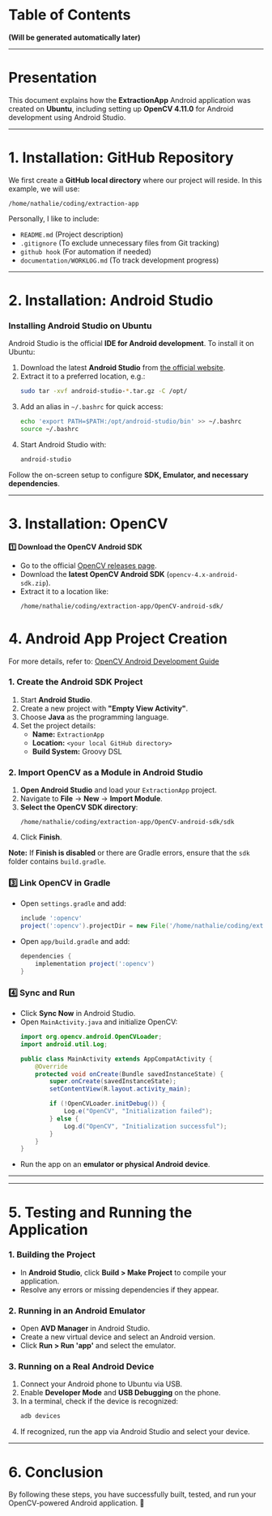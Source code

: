# Table of Contents
**(Will be generated automatically later)**

---

# Presentation
This document explains how the **ExtractionApp** Android application was created on **Ubuntu**, including setting up **OpenCV 4.11.0** for Android development using Android Studio.

---

# 1. Installation: GitHub Repository

We first create a **GitHub local directory** where our project will reside.
In this example, we will use:

```
/home/nathalie/coding/extraction-app
```

Personally, I like to include:
- `README.md` (Project description)
- `.gitignore` (To exclude unnecessary files from Git tracking)
- `github hook` (For automation if needed)
- `documentation/WORKLOG.md` (To track development progress)

---

# 2. Installation: Android Studio

### **Installing Android Studio on Ubuntu**
Android Studio is the official **IDE for Android development**. To install it on Ubuntu:

1. Download the latest **Android Studio** from [the official website](https://developer.android.com/studio).
2. Extract it to a preferred location, e.g.:
   ```bash
   sudo tar -xvf android-studio-*.tar.gz -C /opt/
   ```
3. Add an alias in `~/.bashrc` for quick access:
   ```bash
   echo 'export PATH=$PATH:/opt/android-studio/bin' >> ~/.bashrc
   source ~/.bashrc
   ```
4. Start Android Studio with:
   ```bash
   android-studio
   ```

Follow the on-screen setup to configure **SDK, Emulator, and necessary dependencies**.

---

# 3. Installation: OpenCV
 
**1️⃣ Download the OpenCV Android SDK**
- Go to the official [OpenCV releases page](https://opencv.org/releases/).
- Download the **latest OpenCV Android SDK** (`opencv-4.x-android-sdk.zip`).
- Extract it to a location like:
  ```bash
  /home/nathalie/coding/extraction-app/OpenCV-android-sdk/

   ```


# 4. Android App Project Creation

For more details, refer to: [OpenCV Android Development Guide](https://docs.opencv.org/4.x/d5/df8/tutorial_dev_with_OCV_on_Android.html)

### **1. Create the Android SDK Project**
1. Start **Android Studio**.
2. Create a new project with **"Empty View Activity"**.
3. Choose **Java** as the programming language.
4. Set the project details:
   - **Name:** `ExtractionApp`
   - **Location:** `<your local GitHub directory>`
   - **Build System:** Groovy DSL

### **2.  Import OpenCV as a Module in Android Studio**
1. **Open Android Studio** and load your `ExtractionApp` project.
2. Navigate to **File** → **New** → **Import Module**.
3. **Select the OpenCV SDK directory**:
   ```
   /home/nathalie/coding/extraction-app/OpenCV-android-sdk/sdk
   ```
4. Click **Finish**.

**Note:** If **Finish is disabled** or there are Gradle errors, ensure that the `sdk` folder contains `build.gradle`.

### **3️⃣ Link OpenCV in Gradle**
- Open `settings.gradle` and add:
  ```groovy
  include ':opencv'
  project(':opencv').projectDir = new File('/home/nathalie/coding/extraction-app/OpenCV-android-sdk/sdk')
  ```
- Open `app/build.gradle` and add:
  ```groovy
  dependencies {
      implementation project(':opencv')
  }
  ```

### **4️⃣ Sync and Run**
- Click **Sync Now** in Android Studio.
- Open `MainActivity.java` and initialize OpenCV:
  ```java
  import org.opencv.android.OpenCVLoader;
  import android.util.Log;

  public class MainActivity extends AppCompatActivity {
      @Override
      protected void onCreate(Bundle savedInstanceState) {
          super.onCreate(savedInstanceState);
          setContentView(R.layout.activity_main);

          if (!OpenCVLoader.initDebug()) {
              Log.e("OpenCV", "Initialization failed");
          } else {
              Log.d("OpenCV", "Initialization successful");
          }
      }
  }
  ```
- Run the app on an **emulator or physical Android device**.

---

---

# 5. Testing and Running the Application

### **1. Building the Project**
- In **Android Studio**, click **Build > Make Project** to compile your application.
- Resolve any errors or missing dependencies if they appear.

### **2. Running in an Android Emulator**
- Open **AVD Manager** in Android Studio.
- Create a new virtual device and select an Android version.
- Click **Run > Run 'app'** and select the emulator.

### **3. Running on a Real Android Device**
1. Connect your Android phone to Ubuntu via USB.
2. Enable **Developer Mode** and **USB Debugging** on the phone.
3. In a terminal, check if the device is recognized:
   ```bash
   adb devices
   ```
4. If recognized, run the app via Android Studio and select your device.

---

# 6. Conclusion
By following these steps, you have successfully built, tested, and run your OpenCV-powered Android application. 🚀

